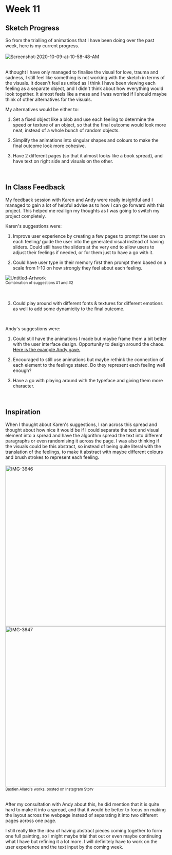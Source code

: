 # Week 11

## Sketch Progress

So from the trialling of animations that I have been doing over the past week, here is my current progress.
<br/><br/> 
<img src="https://i.ibb.co/XXpGDLS/Screenshot-2020-10-09-at-10-58-48-AM.png" alt="Screenshot-2020-10-09-at-10-58-48-AM" border="0">
<br/><br/> 

Althought I have only managed to finalise the visual for love, trauma and sadness, I still feel like something is not working with the sketch in terms of the visuals. It doesn't feel as united as I think I have been viewing each feeling as a separate object, and I didn't think about how everything would look together. It almost feels like a mess and I was worried if I should maybe think of other alternatives for the visuals.

My alternatives would be either to:

1. Set a fixed object like a blob and use each feeling to determine the speed or texture of an object, so that the final outcome would look more neat, instead of a whole bunch of random objects.

2. Simplify the animations into singular shapes and colours to make the final outcome look more cohesive.

3. Have 2 different pages (so that it almost looks like a book spread), and have text on right side and visuals on the other.
<br/> 

## In Class Feedback

My feedback session with Karen and Andy were really insightful and I managed to gain a lot of helpful advise as to how I can go forward with this project. This helped me reallign my thoughts as I was going to switch my project completely.

Karen's suggestions were:

1. Improve user experience by creating a few pages to prompt the user on each feeling/ guide the user into the generated visual instead of having sliders. Could still have the sliders at the very end to allow users to adjust their feelings if needed, or for them just to have a go with it.

2. Could have user type in their memory first then prompt them based on a scale from 1-10 on how strongly they feel about each feeling.


<img src="https://i.ibb.co/PQWJkwV/Untitled-Artwork.jpg" alt="Untitled-Artwork" border="0"><br /> 
<sub>Combination of suggestions #1 and #2 </sub>
<br />  
<br />

3. Could play around with different fonts & textures for different emotions as well to add some dynamicity to the final outcome. 
<br/> 

Andy's suggestions were:

1. Could still have the animations I made but maybe frame them a bit better with the user interface design. Opportunity to design around the chaos. 
[Here is the example Andy gave.](https://www.eliashanzer.com/phase/)

2. Encouraged to still use animations but maybe rethink the connection of each element to the feelings stated. Do they represent each feeling well enough? 

3. Have a go with playing around with the typeface and giving them more character. 
<br/> 


## Inspiration

When I thought about Karen's suggestions, I ran across this spread and thought about how nice it would be if I could separate the text and visual element into a spread and have the algorithm spread the text into different paragraphs or even randomising it across the page. I was also thinking if the visuals could be this abstract, so instead of being quite literal with the translation of the feelings, to make it abstract with maybe different colours and brush strokes to represent each feeling.
<br /> <br /> 
<img src="https://i.ibb.co/fYTqNSF/IMG-3646.jpg" alt="IMG-3646" border="0" width="500"/> <img src="https://i.ibb.co/bdBvwhW/IMG-3647.jpg" alt="IMG-3647" border="0" width="500"/><br /> 
<sub>Bastien Allard's works, posted on Instagram Story</sub>
<br /> <br /> 

After my consultation with Andy about this, he did mention that it is quite hard to make it into a spread, and that it would be better to focus on making the layout across the webpage instead of separating it into two different pages across one page. 

I still really like the idea of having abstract pieces coming together to form one full painting, so I might maybe trial that out or even maybe continuing what I have but refining it a lot more. I will definitely have to work on the user experience and the text input by the coming week.
